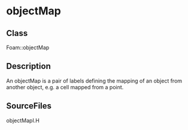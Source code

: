 # objectMap 
## Class
Foam::objectMap

## Description
An objectMap is a pair of labels defining the mapping of an object from
another object, e.g. a cell mapped from a point.

## SourceFiles
objectMapI.H

